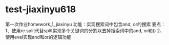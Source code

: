 # test-jiaxinyu618
第一次作业homework_1_jiaxinyu
功能：实现搜索词中包含and, or的搜索
要点：
1、使用re.split代替split实现多个关键词的分割以去掉搜索词中的and, or和()
2、使用eval实现and和or的逻辑功能

